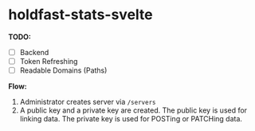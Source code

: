 # holdfast-stats-svelte

**TODO:**

- [ ] Backend
- [ ] Token Refreshing
- [ ] Readable Domains (Paths)

**Flow:**

1. Administrator creates server via `/servers`
2. A public key and a private key are created. The public key is used for linking data. The private key is used for POSTing or PATCHing data.
